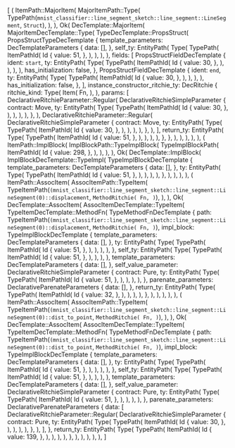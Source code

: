 [
    (
        ItemPath::MajorItem(
            MajorItemPath::Type(
                TypePath(`mnist_classifier::line_segment_sketch::line_segment::LineSegment`, `Struct`),
            ),
        ),
        Ok(
            DecTemplate::MajorItem(
                MajorItemDecTemplate::Type(
                    TypeDecTemplate::PropsStruct(
                        PropsStructTypeDecTemplate {
                            template_parameters: DecTemplateParameters {
                                data: [],
                            },
                            self_ty: EntityPath(
                                Type(
                                    TypePath(
                                        ItemPathId(
                                            Id {
                                                value: 51,
                                            },
                                        ),
                                    ),
                                ),
                            ),
                            fields: [
                                PropsStructFieldDecTemplate {
                                    ident: `start`,
                                    ty: EntityPath(
                                        Type(
                                            TypePath(
                                                ItemPathId(
                                                    Id {
                                                        value: 30,
                                                    },
                                                ),
                                            ),
                                        ),
                                    ),
                                    has_initialization: false,
                                },
                                PropsStructFieldDecTemplate {
                                    ident: `end`,
                                    ty: EntityPath(
                                        Type(
                                            TypePath(
                                                ItemPathId(
                                                    Id {
                                                        value: 30,
                                                    },
                                                ),
                                            ),
                                        ),
                                    ),
                                    has_initialization: false,
                                },
                            ],
                            instance_constructor_ritchie_ty: DecRitchie {
                                ritchie_kind: Type(
                                    Item(
                                        Fn,
                                    ),
                                ),
                                params: [
                                    DeclarativeRitchieParameter::Regular(
                                        DeclarativeRitchieSimpleParameter {
                                            contract: Move,
                                            ty: EntityPath(
                                                Type(
                                                    TypePath(
                                                        ItemPathId(
                                                            Id {
                                                                value: 30,
                                                            },
                                                        ),
                                                    ),
                                                ),
                                            ),
                                        },
                                    ),
                                    DeclarativeRitchieParameter::Regular(
                                        DeclarativeRitchieSimpleParameter {
                                            contract: Move,
                                            ty: EntityPath(
                                                Type(
                                                    TypePath(
                                                        ItemPathId(
                                                            Id {
                                                                value: 30,
                                                            },
                                                        ),
                                                    ),
                                                ),
                                            ),
                                        },
                                    ),
                                ],
                                return_ty: EntityPath(
                                    Type(
                                        TypePath(
                                            ItemPathId(
                                                Id {
                                                    value: 51,
                                                },
                                            ),
                                        ),
                                    ),
                                ),
                            },
                        },
                    ),
                ),
            ),
        ),
    ),
    (
        ItemPath::ImplBlock(
            ImplBlockPath::TypeImplBlock(
                TypeImplBlockPath(
                    ItemPathId(
                        Id {
                            value: 298,
                        },
                    ),
                ),
            ),
        ),
        Ok(
            DecTemplate::ImplBlock(
                ImplBlockDecTemplate::TypeImpl(
                    TypeImplBlockDecTemplate {
                        template_parameters: DecTemplateParameters {
                            data: [],
                        },
                        ty: EntityPath(
                            Type(
                                TypePath(
                                    ItemPathId(
                                        Id {
                                            value: 51,
                                        },
                                    ),
                                ),
                            ),
                        ),
                    },
                ),
            ),
        ),
    ),
    (
        ItemPath::AssocItem(
            AssocItemPath::TypeItem(
                TypeItemPath(`(mnist_classifier::line_segment_sketch::line_segment::LineSegment(0)::displacement`, `MethodRitchie(
                    Fn,
                )`),
            ),
        ),
        Ok(
            DecTemplate::AssocItem(
                AssocItemDecTemplate::TypeItem(
                    TypeItemDecTemplate::MethodFn(
                        TypeMethodFnDecTemplate {
                            path: TypeItemPath(`(mnist_classifier::line_segment_sketch::line_segment::LineSegment(0)::displacement`, `MethodRitchie(
                                Fn,
                            )`),
                            impl_block: TypeImplBlockDecTemplate {
                                template_parameters: DecTemplateParameters {
                                    data: [],
                                },
                                ty: EntityPath(
                                    Type(
                                        TypePath(
                                            ItemPathId(
                                                Id {
                                                    value: 51,
                                                },
                                            ),
                                        ),
                                    ),
                                ),
                            },
                            self_ty: EntityPath(
                                Type(
                                    TypePath(
                                        ItemPathId(
                                            Id {
                                                value: 51,
                                            },
                                        ),
                                    ),
                                ),
                            ),
                            template_parameters: DecTemplateParameters {
                                data: [],
                            },
                            self_value_parameter: DeclarativeRitchieSimpleParameter {
                                contract: Pure,
                                ty: EntityPath(
                                    Type(
                                        TypePath(
                                            ItemPathId(
                                                Id {
                                                    value: 51,
                                                },
                                            ),
                                        ),
                                    ),
                                ),
                            },
                            parenate_parameters: DeclarativeParenateParameters {
                                data: [],
                            },
                            return_ty: EntityPath(
                                Type(
                                    TypePath(
                                        ItemPathId(
                                            Id {
                                                value: 32,
                                            },
                                        ),
                                    ),
                                ),
                            ),
                        },
                    ),
                ),
            ),
        ),
    ),
    (
        ItemPath::AssocItem(
            AssocItemPath::TypeItem(
                TypeItemPath(`(mnist_classifier::line_segment_sketch::line_segment::LineSegment(0)::dist_to_point`, `MethodRitchie(
                    Fn,
                )`),
            ),
        ),
        Ok(
            DecTemplate::AssocItem(
                AssocItemDecTemplate::TypeItem(
                    TypeItemDecTemplate::MethodFn(
                        TypeMethodFnDecTemplate {
                            path: TypeItemPath(`(mnist_classifier::line_segment_sketch::line_segment::LineSegment(0)::dist_to_point`, `MethodRitchie(
                                Fn,
                            )`),
                            impl_block: TypeImplBlockDecTemplate {
                                template_parameters: DecTemplateParameters {
                                    data: [],
                                },
                                ty: EntityPath(
                                    Type(
                                        TypePath(
                                            ItemPathId(
                                                Id {
                                                    value: 51,
                                                },
                                            ),
                                        ),
                                    ),
                                ),
                            },
                            self_ty: EntityPath(
                                Type(
                                    TypePath(
                                        ItemPathId(
                                            Id {
                                                value: 51,
                                            },
                                        ),
                                    ),
                                ),
                            ),
                            template_parameters: DecTemplateParameters {
                                data: [],
                            },
                            self_value_parameter: DeclarativeRitchieSimpleParameter {
                                contract: Pure,
                                ty: EntityPath(
                                    Type(
                                        TypePath(
                                            ItemPathId(
                                                Id {
                                                    value: 51,
                                                },
                                            ),
                                        ),
                                    ),
                                ),
                            },
                            parenate_parameters: DeclarativeParenateParameters {
                                data: [
                                    DeclarativeRitchieParameter::Regular(
                                        DeclarativeRitchieSimpleParameter {
                                            contract: Pure,
                                            ty: EntityPath(
                                                Type(
                                                    TypePath(
                                                        ItemPathId(
                                                            Id {
                                                                value: 30,
                                                            },
                                                        ),
                                                    ),
                                                ),
                                            ),
                                        },
                                    ),
                                ],
                            },
                            return_ty: EntityPath(
                                Type(
                                    TypePath(
                                        ItemPathId(
                                            Id {
                                                value: 139,
                                            },
                                        ),
                                    ),
                                ),
                            ),
                        },
                    ),
                ),
            ),
        ),
    ),
]